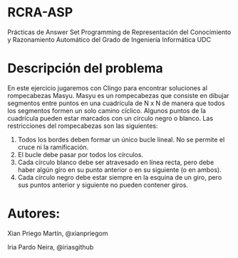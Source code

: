 # RCRA-ASP
Prácticas de Answer Set Programming de Representación del Conocimiento y Razonamiento Automático del Grado de Ingeniería Informática UDC
# Descripción del problema
En este ejercicio jugaremos con Clingo para encontrar soluciones al rompecabezas Masyu. Masyu es un rompecabezas que consiste en dibujar segmentos entre puntos en una cuadrícula de N x N de manera que todos los segmentos formen un solo camino cíclico. Algunos puntos de la cuadrícula pueden estar marcados con un círculo negro o blanco. Las restricciones del rompecabezas son las siguientes:

1. Todos los bordes deben formar un único bucle lineal. No se permite el cruce ni la ramificación.
2. El bucle debe pasar por todos los círculos.
3. Cada círculo blanco debe ser atravesado en línea recta, pero debe haber algún giro en su punto anterior o en su siguiente (o en ambos).
4. Cada círculo negro debe estar siempre en la esquina de un giro, pero sus puntos anterior y siguiente no pueden contener giros.

# Autores: 
Xian Priego Martín, @xianpriegom 

Iria Pardo Neira,  @iriasgithub

